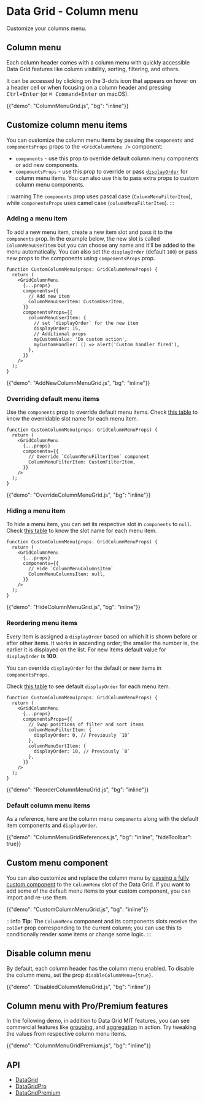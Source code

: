 # Data Grid - Column menu

<p class="description">Customize your columns menu.</p>

## Column menu

Each column header comes with a column menu with quickly accessible Data Grid features like column visibility, sorting, filtering, and others.

It can be accessed by clicking on the 3-dots icon that appears on hover on a header cell or when focusing on a column header and pressing <kbd><kbd class="key">Ctrl</kbd>+<kbd class="key">Enter</kbd></kbd> (or <kbd><kbd class="key">⌘ Command</kbd>+<kbd class="key">Enter</kbd></kbd> on macOS).

{{"demo": "ColumnMenuGrid.js", "bg": "inline"}}

## Customize column menu items

You can customize the column menu items by passing the `components` and `componentsProps` props to the `<GridColumnMenu />` component:

- `components` - use this prop to override default column menu components or add new components.
- `componentsProps` - use this prop to override or pass [`displayOrder`](/x/react-data-grid/column-menu/#reordering-menu-items) for column menu items. You can also use this to pass extra props to custom column menu components.

:::warning
The `components` prop uses pascal case (`ColumnMenuFilterItem`), while `componentsProps` uses camel case (`columnMenuFilterItem`).
:::

### Adding a menu item

To add a new menu item, create a new item slot and pass it to the `components` prop. In the example below, the new slot is called `ColumnMenuUserItem` but you can choose any name and it'll be added to the menu automatically.
You can also set the `displayOrder` (default `100`) or pass new props to the components using `componentsProps` prop.

```tsx
function CustomColumnMenu(props: GridColumnMenuProps) {
  return (
    <GridColumnMenu
      {...props}
      components={{
        // Add new item
        ColumnMenuUserItem: CustomUserItem,
      }}
      componentsProps={{
        columnMenuUserItem: {
          // set `displayOrder` for the new item
          displayOrder: 15,
          // Additional props
          myCustomValue: 'Do custom action',
          myCustomHandler: () => alert('Custom handler fired'),
        },
      }}
    />
  );
}
```

{{"demo": "AddNewColumnMenuGrid.js", "bg": "inline"}}

### Overriding default menu items

Use the `components` prop to override default menu items.
Check [this table](/x/react-data-grid/column-menu/#default-column-menu-items) to know the overridable slot name for each menu item.

```tsx
function CustomColumnMenu(props: GridColumnMenuProps) {
  return (
    <GridColumnMenu
      {...props}
      components={{
        // Override `ColumnMenuFilterItem` component
        ColumnMenuFilterItem: CustomFilterItem,
      }}
    />
  );
}
```

{{"demo": "OverrideColumnMenuGrid.js", "bg": "inline"}}

### Hiding a menu item

To hide a menu item, you can set its respective slot in `components` to `null`.
Check [this table](/x/react-data-grid/column-menu/#default-column-menu-items) to know the slot name for each menu item.

```tsx
function CustomColumnMenu(props: GridColumnMenuProps) {
  return (
    <GridColumnMenu
      {...props}
      components={{
        // Hide `ColumnMenuColumnsItem`
        ColumnMenuColumnsItem: null,
      }}
    />
  );
}
```

{{"demo": "HideColumnMenuGrid.js", "bg": "inline"}}

### Reordering menu items

Every item is assigned a `displayOrder` based on which it is shown before or after other items. It works in ascending order; the smaller the number is, the earlier it is displayed on the list. For new items default value for `displayOrder` is **100**.

You can override `displayOrder` for the default or new items in `componentsProps`.

Check [this table](/x/react-data-grid/column-menu/#default-column-menu-items) to see default `displayOrder` for each menu item.

```tsx
function CustomColumnMenu(props: GridColumnMenuProps) {
  return (
    <GridColumnMenu
      {...props}
      componentsProps={{
        // Swap positions of filter and sort items
        columnMenuFilterItem: {
          displayOrder: 0, // Previously `10`
        },
        columnMenuSortItem: {
          displayOrder: 10, // Previously `0`
        },
      }}
    />
  );
}
```

{{"demo": "ReorderColumnMenuGrid.js", "bg": "inline"}}

### Default column menu items

As a reference, here are the column menu `components` along with the default item components and `displayOrder`.

{{"demo": "ColumnMenuGridReferences.js", "bg": "inline", "hideToolbar": true}}

## Custom menu component

You can also customize and replace the column menu by [passing a fully custom component](/x/react-data-grid/components/#overriding-components) to the `ColumnMenu` slot of the Data Grid. If you want to add some of the default menu items to your custom component, you can import and re-use them.

{{"demo": "CustomColumnMenuGrid.js", "bg": "inline"}}

:::info
<strong>Tip</strong>: The `ColumnMenu` component and its components slots receive the `colDef` prop corresponding to the current column; you can use this to conditionally render some items or change some logic.
:::

## Disable column menu

By default, each column header has the column menu enabled. To disable the column menu, set the prop `disableColumnMenu={true}`.

{{"demo": "DisabledColumnMenuGrid.js", "bg": "inline"}}

## Column menu with Pro/Premium features [<span class="plan-pro"></span>](/x/introduction/licensing/#pro-plan)[<span class="plan-premium"></span>](/x/introduction/licensing/#premium-plan)

In the following demo, in addition to Data Grid MIT features, you can see commercial features like [grouping](/x/react-data-grid/row-grouping/), and [aggregation](/x/react-data-grid/aggregation/) in action. Try tweaking the values from respective column menu items.

{{"demo": "ColumnMenuGridPremium.js", "bg": "inline"}}

## API

- [DataGrid](/x/api/data-grid/data-grid/)
- [DataGridPro](/x/api/data-grid/data-grid-pro/)
- [DataGridPremium](/x/api/data-grid/data-grid-premium/)

